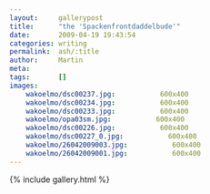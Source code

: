 ```yaml
---
layout:     gallerypost
title:      "the 'Spackenfrontdaddelbude'"
date:       2009-04-19 19:43:54
categories: writing
permalink:  ash/:title
author:     Martin
meta:
tags:       []
images:
    wakoelmo/dsc00237.jpg:           600x400
    wakoelmo/dsc00234.jpg:           600x400
    wakoelmo/dsc00233.jpg:           600x400
    wakoelmo/opa03sm.jpg:           600x400
    wakoelmo/dsc00226.jpg:           600x400
    wakoelmo/dsc00227_0.jpg:           600x400
    wakoelmo/26042009003.jpg:           600x400
    wakoelmo/26042009001.jpg:           600x400
---
```


{% include gallery.html %}

